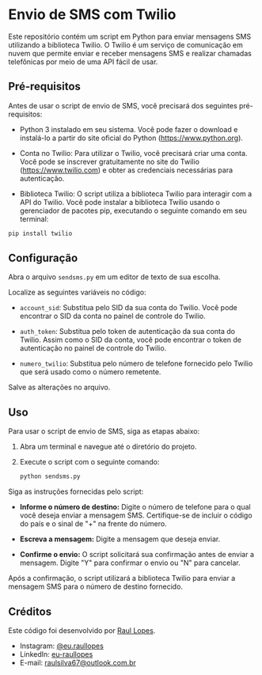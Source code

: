 # Envio de SMS com Twilio

Este repositório contém um script em Python para enviar mensagens SMS utilizando a biblioteca Twilio. O Twilio é um serviço de comunicação em nuvem que permite enviar e receber mensagens SMS e realizar chamadas telefônicas por meio de uma API fácil de usar.

## Pré-requisitos

Antes de usar o script de envio de SMS, você precisará dos seguintes pré-requisitos:

- Python 3 instalado em seu sistema. Você pode fazer o download e instalá-lo a partir do site oficial do Python (https://www.python.org).

- Conta no Twilio: Para utilizar o Twilio, você precisará criar uma conta. Você pode se inscrever gratuitamente no site do Twilio (https://www.twilio.com) e obter as credenciais necessárias para autenticação.

- Biblioteca Twilio: O script utiliza a biblioteca Twilio para interagir com a API do Twilio. Você pode instalar a biblioteca Twilio usando o gerenciador de pacotes pip, executando o seguinte comando em seu terminal:

```bash
pip install twilio
```
## Configuração
Abra o arquivo `sendsms.py` em um editor de texto de sua escolha.

Localize as seguintes variáveis no código:

- `account_sid`: Substitua pelo SID da sua conta do Twilio. Você pode encontrar o SID da conta no painel de controle do Twilio.

- `auth_token`: Substitua pelo token de autenticação da sua conta do Twilio. Assim como o SID da conta, você pode encontrar o token de autenticação no painel de controle do Twilio.

- `numero_twilio`: Substitua pelo número de telefone fornecido pelo Twilio que será usado como o número remetente.

Salve as alterações no arquivo.

## Uso

Para usar o script de envio de SMS, siga as etapas abaixo:

1. Abra um terminal e navegue até o diretório do projeto.

2. Execute o script com o seguinte comando:

   ```bash
   python sendsms.py

Siga as instruções fornecidas pelo script:

- **Informe o número de destino:** Digite o número de telefone para o qual você deseja enviar a mensagem SMS. Certifique-se de incluir o código do país e o sinal de "+" na frente do número.

- **Escreva a mensagem:** Digite a mensagem que deseja enviar.

- **Confirme o envio:** O script solicitará sua confirmação antes de enviar a mensagem. Digite "Y" para confirmar o envio ou "N" para cancelar.

Após a confirmação, o script utilizará a biblioteca Twilio para enviar a mensagem SMS para o número de destino fornecido.

## Créditos

Este código foi desenvolvido por [Raul Lopes](https://www.linkedin.com/in/eu-raullopes/).

- Instagram: [@eu.raullopes](https://www.instagram.com/_raulbraga/)
- LinkedIn: [eu-raullopes](https://www.linkedin.com/in/devraullopes/)
- E-mail: raulsilva67@outlook.com.br






